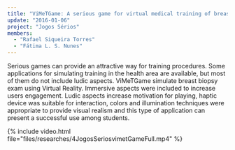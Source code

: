```yaml
---
title: "ViMeTGame: A serious game for virtual medical training of breast biopsy"
update: "2016-01-06"
project: "Jogos Sérios"
members:
  - "Rafael Siqueira Torres"
  - "Fátima L. S. Nunes"
---
```


Serious games can provide an attractive way for training procedures. Some applications for simulating training in the health area are available, but most of them do not include ludic aspects. ViMeTGame simulate breast biopsy exam using Virtual Reality. Immersive aspects were included to increase users engagement. Ludic aspects increase motivation for playing, haptic device was suitable for interaction, colors and illumination techniques were appropriate to provide visual realism and this type of application can present a successful use among students.

{% include video.html file="files/researches/4JogosSeriosvimetGameFull.mp4" %}
